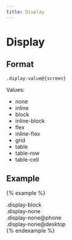 ```yaml
---
title: Display
---
```


# Display

## Format

```
.diplay-value@{screen}
```

Values:

- none
- inline
- block
- inline-block
- flex
- inline-flex
- grid
- table
- table-row
- table-cell

## Example

{% example %}
<div class="display-block padding-3">
  .display-block
</div>
<div class="display-none padding-3">
  .display-none
</div>
<div class="display-none display-block@tablet padding-3">
  .display-none@phone
</div>
<div class="display-none@desktop padding-3">
  .display-none@desktop
</div>
{% endexample %}
